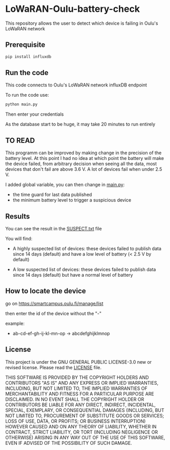 # LoWaRAN-Oulu-battery-check

This repository allows the user to detect which device is failing in Oulu's LoWaRAN network

## Prerequisite

```bash
pip install influxdb
```

## Run the code

This code connects to Oulu's LoWaRAN network influxDB endpoint

To run the code use:

```bash
python main.py
```

Then enter your credentials

As the database start to be huge, it may take 20 minutes to run entirely

## TO READ

This programm can be improved by making change in the precision of the battery level. At this point I had no idea at which point the battery will make the device failed, from arbitrary decision when seeing all the data, most devices that don't fail are above 3.6 V. A lot of devices fail when under 2.5 V. 

I added global variable, you can then change in [main.py](main.py):
- the time guard for last data published
- the minimum battery level to trigger a suspicious device

## Results

You can see the result in the [SUSPECT.txt](suspect.txt) file

You will find:

- A highly suspected list of devices: these devices failed to publish data since 14 days (default) and have a low level of battery (< 2.5 V by default)

- A low suspected list of devices: these devices failed to publish data since 14 days (default) but have a normal level of battery

## How to locate the device

go on https://smartcampus.oulu.fi/manage/list

then enter the id of the device without the "-"

example:
- ab-cd-ef-gh-ij-kl-mn-op -> abcdefghijklmnop

## License

This project is under the GNU GENERAL PUBLIC LICENSE-3.0 new or revised license. Please read the [LICENSE](LICENSE) file.

THIS SOFTWARE IS PROVIDED BY THE COPYRIGHT HOLDERS AND CONTRIBUTORS "AS IS" AND ANY EXPRESS OR IMPLIED WARRANTIES, INCLUDING, BUT NOT LIMITED TO, THE IMPLIED WARRANTIES OF MERCHANTABILITY AND FITNESS FOR A PARTICULAR PURPOSE ARE DISCLAIMED. IN NO EVENT SHALL THE COPYRIGHT HOLDER OR CONTRIBUTORS BE LIABLE FOR ANY DIRECT, INDIRECT, INCIDENTAL, SPECIAL, EXEMPLARY, OR CONSEQUENTIAL DAMAGES (INCLUDING, BUT NOT LIMITED TO, PROCUREMENT OF SUBSTITUTE GOODS OR SERVICES; LOSS OF USE, DATA, OR PROFITS; OR BUSINESS INTERRUPTION) HOWEVER CAUSED AND ON ANY THEORY OF LIABILITY, WHETHER IN CONTRACT, STRICT LIABILITY, OR TORT (INCLUDING NEGLIGENCE OR OTHERWISE) ARISING IN ANY WAY OUT OF THE USE OF THIS SOFTWARE, EVEN IF ADVISED OF THE POSSIBILITY OF SUCH DAMAGE.
